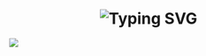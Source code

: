 <div>

<h1 align="center">
 <img src="https://readme-typing-svg.herokuapp.com?font=Fira+Code&pause=1000&color=2EF7BF&vCenter=true&width=435&lines=Hi%2C+I%60m+visstt%2C+welcome+to+my+GitHub!" alt="Typing SVG" />
</h1>

</div>

<div style="display: flex;" align="center">
  <img src="https://github-readme-stats.vercel.app/api/top-langs/?username=visstt&layout=compact&theme=vision-friendly-dark&hide=null" />
</div>


</div>
